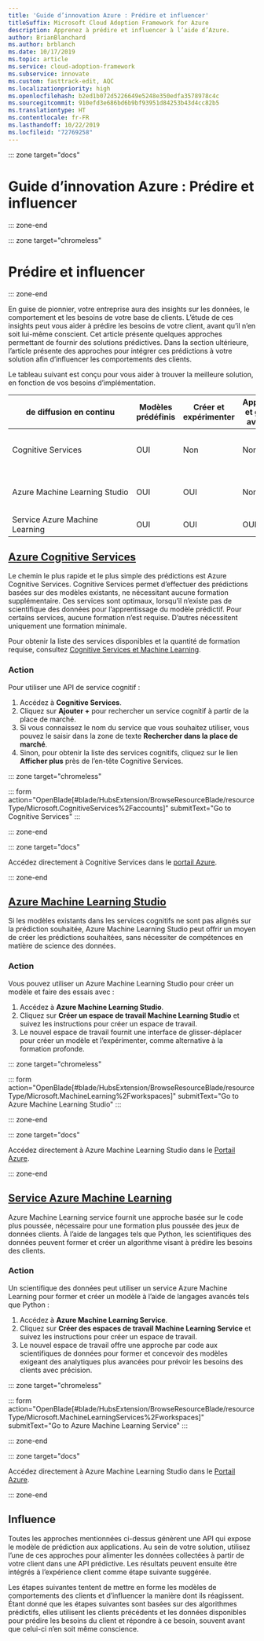 ```yaml
---
title: 'Guide d’innovation Azure : Prédire et influencer'
titleSuffix: Microsoft Cloud Adoption Framework for Azure
description: Apprenez à prédire et influencer à l’aide d’Azure.
author: BrianBlanchard
ms.author: brblanch
ms.date: 10/17/2019
ms.topic: article
ms.service: cloud-adoption-framework
ms.subservice: innovate
ms.custom: fasttrack-edit, AQC
ms.localizationpriority: high
ms.openlocfilehash: b2ed1b072d5226649e5248e350edfa3578978c4c
ms.sourcegitcommit: 910efd3e686bd6b9bf93951d84253b43d4cc82b5
ms.translationtype: HT
ms.contentlocale: fr-FR
ms.lasthandoff: 10/22/2019
ms.locfileid: "72769258"
---
```

::: zone target="docs"

# <a name="azure-innovation-guide-predict-and-influence"></a>Guide d’innovation Azure : Prédire et influencer

::: zone-end

::: zone target="chromeless"

# <a name="predict-and-influence"></a>Prédire et influencer

::: zone-end

En guise de pionnier, votre entreprise aura des insights sur les données, le comportement et les besoins de votre base de clients. L’étude de ces insights peut vous aider à prédire les besoins de votre client, avant qu’il n’en soit lui-même conscient. Cet article présente quelques approches permettant de fournir des solutions prédictives. Dans la section ultérieure, l’article présente des approches pour intégrer ces prédictions à votre solution afin d’influencer les comportements des clients.

Le tableau suivant est conçu pour vous aider à trouver la meilleure solution, en fonction de vos besoins d’implémentation.

|de diffusion en continu  |Modèles prédéfinis  |Créer et expérimenter  |Apprentissage et génération avec Python|Compétences requises|
|---------|---------|---------|---------|---------|
|Cognitive Services|OUI|Non|Non|Compétences des développeurs et des API|
|Azure Machine Learning Studio|OUI|OUI|Non|Compréhension générale des algorithmes prédictifs|
|Service Azure Machine Learning|OUI|OUI|OUI|Scientifique des données|

## <a name="azure-cognitive-servicestabcognitiveservices"></a>[Azure Cognitive Services](#tab/CognitiveServices)

Le chemin le plus rapide et le plus simple des prédictions est Azure Cognitive Services. Cognitive Services permet d’effectuer des prédictions basées sur des modèles existants, ne nécessitant aucune formation supplémentaire. Ces services sont optimaux, lorsqu’il n’existe pas de scientifique des données pour l’apprentissage du modèle prédictif. Pour certains services, aucune formation n’est requise. D’autres nécessitent uniquement une formation minimale.

Pour obtenir la liste des services disponibles et la quantité de formation requise, consultez [Cognitive Services et Machine Learning](https://docs.microsoft.com/azure/cognitive-services/cognitive-services-and-machine-learning#service-requirements-for-the-data-model).

### <a name="action"></a>Action

Pour utiliser une API de service cognitif :

1. Accédez à **Cognitive Services**.
2. Cliquez sur **Ajouter +** pour rechercher un service cognitif à partir de la place de marché.
3. Si vous connaissez le nom du service que vous souhaitez utiliser, vous pouvez le saisir dans la zone de texte **Rechercher dans la place de marché**.
4. Sinon, pour obtenir la liste des services cognitifs, cliquez sur le lien **Afficher plus** près de l’en-tête Cognitive Services.

::: zone target="chromeless"

<!-- markdownlint-disable DOCSMD001 -->

::: form action="OpenBlade[#blade/HubsExtension/BrowseResourceBlade/resourceType/Microsoft.CognitiveServices%2Faccounts]" submitText="Go to Cognitive Services" :::

<!-- markdownlint-enable DOCSMD001 -->

::: zone-end

::: zone target="docs"

Accédez directement à Cognitive Services dans le [portail Azure](https://portal.azure.com/#blade/HubsExtension/BrowseResourceBlade/resourceType/Microsoft.CognitiveServices%2Faccounts).

::: zone-end

## <a name="azure-machine-learning-studiotabmachinelearningstudio"></a>[Azure Machine Learning Studio](#tab/MachineLearningStudio)

Si les modèles existants dans les services cognitifs ne sont pas alignés sur la prédiction souhaitée, Azure Machine Learning Studio peut offrir un moyen de créer les prédictions souhaitées, sans nécessiter de compétences en matière de science des données.

<!-- markdownlint-disable MD024 -->

### <a name="action"></a>Action

Vous pouvez utiliser un Azure Machine Learning Studio pour créer un modèle et faire des essais avec :

1. Accédez à **Azure Machine Learning Studio**.
2. Cliquez sur **Créer un espace de travail Machine Learning Studio** et suivez les instructions pour créer un espace de travail.
3. Le nouvel espace de travail fournit une interface de glisser-déplacer pour créer un modèle et l’expérimenter, comme alternative à la formation profonde.

::: zone target="chromeless"

<!-- markdownlint-disable DOCSMD001 -->

::: form action="OpenBlade[#blade/HubsExtension/BrowseResourceBlade/resourceType/Microsoft.MachineLearning%2Fworkspaces]" submitText="Go to Azure Machine Learning Studio" :::

<!-- markdownlint-enable DOCSMD001 -->

::: zone-end

::: zone target="docs"

Accédez directement à Azure Machine Learning Studio dans le [Portail Azure](https://portal.azure.com/#blade/HubsExtension/BrowseResourceBlade/resourceType/Microsoft.MachineLearning%2Fworkspaces).

::: zone-end

## <a name="azure-machine-learning-servicetabmachinelearningservice"></a>[Service Azure Machine Learning](#tab/MachineLearningService)

Azure Machine Learning service fournit une approche basée sur le code plus poussée, nécessaire pour une formation plus poussée des jeux de données clients. À l’aide de langages tels que Python, les scientifiques des données peuvent former et créer un algorithme visant à prédire les besoins des clients.

### <a name="action"></a>Action

Un scientifique des données peut utiliser un service Azure Machine Learning pour former et créer un modèle à l’aide de langages avancés tels que Python :

1. Accédez à **Azure Machine Learning Service**.
2. Cliquez sur **Créer des espaces de travail Machine Learning Service** et suivez les instructions pour créer un espace de travail.
3. Le nouvel espace de travail offre une approche par code aux scientifiques de données pour former et concevoir des modèles exigeant des analytiques plus avancées pour prévoir les besoins des clients avec précision.

::: zone target="chromeless"

<!-- markdownlint-disable DOCSMD001 -->

::: form action="OpenBlade[#blade/HubsExtension/BrowseResourceBlade/resourceType/Microsoft.MachineLearningServices%2Fworkspaces]" submitText="Go to Azure Machine Learning Service" :::

<!-- markdownlint-enable DOCSMD001 -->

::: zone-end

::: zone target="docs"

Accédez directement à Azure Machine Learning Studio dans le [Portail Azure](https://portal.azure.com/#blade/HubsExtension/BrowseResourceBlade/resourceType/Microsoft.MachineLearningServices%2Fworkspaces).

::: zone-end

## <a name="influence"></a>Influence

Toutes les approches mentionnées ci-dessus génèrent une API qui expose le modèle de prédiction aux applications. Au sein de votre solution, utilisez l’une de ces approches pour alimenter les données collectées à partir de votre client dans une API prédictive. Les résultats peuvent ensuite être intégrés à l’expérience client comme étape suivante suggérée.

Les étapes suivantes tentent de mettre en forme les modèles de comportements des clients et d’influencer la manière dont ils réagissent. Étant donné que les étapes suivantes sont basées sur des algorithmes prédictifs, elles utilisent les clients précédents et les données disponibles pour prédire les besoins du client et répondre à ce besoin, souvent avant que celui-ci n’en soit même conscience.
